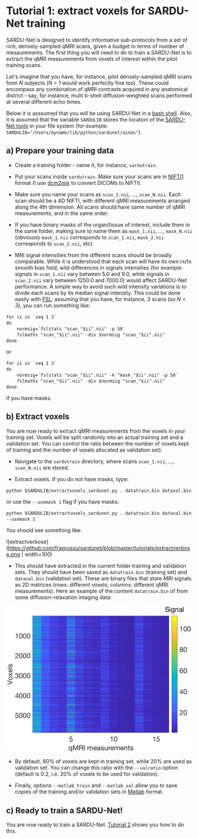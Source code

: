 # Tutorial 1: extract voxels for SARDU-Net training
SARDU-Net is designed to identify informative sub-protocols from a set of rich, densely-sampled qMRI scans, given a budget in terms of number of mesaurements. The first thing you will need to do to train a SARDU-Net is to extract the qMRI measurements from voxels of interest within the pilot training scans. 


Let's imagine that you have, for instance, pilot densely-sampled qMRI scans from *N* subjects (*N = 1* would work perfectly fine too). These could encompass any combination of qMRI contrasts acquired in any anatomical district - say, for instance, multi b-shell diffusion-weighted scans performed at several different echo times. 

Below it is asssumed that you will be using SARDU-Net in a [bash shell](https://www.gnu.org/software/bash). Also, it is assumed that the variable `SARDULIB` stores the location of the [SARDU-Net tools](https://github.com/fragrussu/sardunet/tree/master/ainas) in your file system (for example: `SARDULIB="/Users/myname/lib/python/sardunet/ainas"`).  


## a) Prepare your training data
* Create a training folder - name it, for instance, `sardutrain`.


* Put your scans inside `sardutrain`. Make sure your scans are in [NIFTI1](https://nifti.nimh.nih.gov/nifti-1) format (I use [dcm2niix](https://github.com/rordenlab/dcm2niix) to convert DICOMs to NIFTI).


* Make sure you name your scans as `scan_1.nii`, ..., `scan_N.nii`. Each scan should be a 4D NIFTI, with different qMRI measurements arranged along the 4th dimension. All scans should have same number of qMRI measurements, and in the same order.

* If you have binary masks of the organ/tissue of interest, include them in the same folder, making sure to name them as `mask_1.nii`, ..., `mask_N.nii` (obviously `mask_1.nii` corresponds to `scan_1.nii`, `mask_2.nii` corresponds to `scan_2.nii`, etc).

* MRI signal intensities from the different scans should be broadly comparable. While it is understood that each scan will have its own rx/tx smooth bias field, wild differences in signals intensities (for example: signals in `scan_1.nii` vary between 5.0 and 9.0, while signals in `scan_2.nii` vary between 1250.0 and 7000.0) would affect SARDU-Net performance. A simple way to avoid such wild intensity variations is to divide each scans by its median signal intensity. This could be done easily with [FSL](https://fsl.fmrib.ox.ac.uk/fsl/fslwiki): assuming that you have, for instance, 3 scans (so *N = 3*), you can run something like:
```
for ii in `seq 1 3`
do
	normsig=`fslstats "scan_"$ii".nii" -p 50`
	fslmaths "scan_"$ii".nii" -div $normsig "scan_"$ii".nii"
done
```
or
```
for ii in `seq 1 3`
do
	normsig=`fslstats "scan_"$ii".nii" -k "mask_"$ii".nii" -p 50`
	fslmaths "scan_"$ii".nii" -div $normsig "scan_"$ii".nii"
done
```
if you have masks.

## b) Extract voxels
You are now ready to extract qMRI measurements from the voxels in your training set. Voxels will be split randomly into an actual training set and a validation set. You can control the ratio between the number of voxels kept of training and the number of voxels allocated as validation set).

* Navigate to the `sardutrain` directory, where scans `scan_1.nii`, ..., `scan_N.nii` are stored.

* Extract voxels. If you do not have masks, type:
```
python $SARDULIB/extractvoxels_sardunet.py . datatrain.bin dataval.bin
```
or use the `--usemask 1` flag if you have masks:
```
python $SARDULIB/extractvoxels_sardunet.py . datatrain.bin dataval.bin --usemask 1
```
You should see something like:

![extractverbose](https://github.com/fragrussu/sardunet/blob/master/tutorials/extractverbose.png | width=100)

* This should have extracted in the current folder training and validation sets. They should have been saved as `datatrain.bin` (training set) and `dataval.bin` (validation set). These are binary files that store MRI signals as 2D matrices (rows: different voxels; columns: different qMRI measurements). Here an example of the content `datatrain.bin` of from some diffusion-relaxation imaging data:

![sigmat](https://github.com/fragrussu/sardunet/blob/master/tutorials/sigmat.png)

* By default, 80% of voxels are kept in training set, while 20% are used as validation set. You can change this ratio with the `--valratio` option (default is 0.2, i.e. 20% of voxels to be used for validation). 

* Finally, options `--matlab_train` and `--matlab_val` allow you to save copies of the training and/or validation sets in [Matlab](https://mathworks.com) format.

## c) Ready to train a SARDU-Net!
You are now ready to train a SARDU-Net. [Tutorial 2](https://github.com/fragrussu/sardunet/tree/master/tutorials/tutorial2.md) shows you how to do this.
